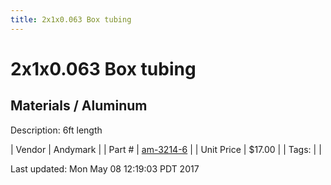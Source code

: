 ```yaml
---
title: 2x1x0.063 Box tubing
---
```


# 2x1x0.063 Box tubing
## Materials / Aluminum
Description: 	6ft length 

| Vendor | Andymark | 
| Part # | [am-3214-6](http://www.andymark.com/product-p/am-3214-6.htm) | 
| Unit Price | $17.00 | 
| Tags: |  | 

Last updated: Mon May 08 12:19:03 PDT 2017